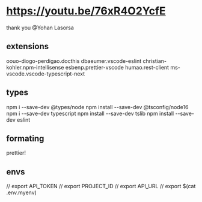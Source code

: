 # https://youtu.be/76xR4O2YcfE
thank you @Yohan Lasorsa

## extensions
oouo-diogo-perdigao.docthis
dbaeumer.vscode-eslint
christian-kohler.npm-intellisense
esbenp.prettier-vscode
humao.rest-client
ms-vscode.vscode-typescript-next

## types
npm i --save-dev @types/node
npm install --save-dev @tsconfig/node16
npm i --save-dev typescript
npm install --save-dev tslib
npm install --save-dev eslint
## formating
prettier!
## envs
// export API_TOKEN
// export PROJECT_ID
// export API_URL
// export $(cat .env.myenv)
